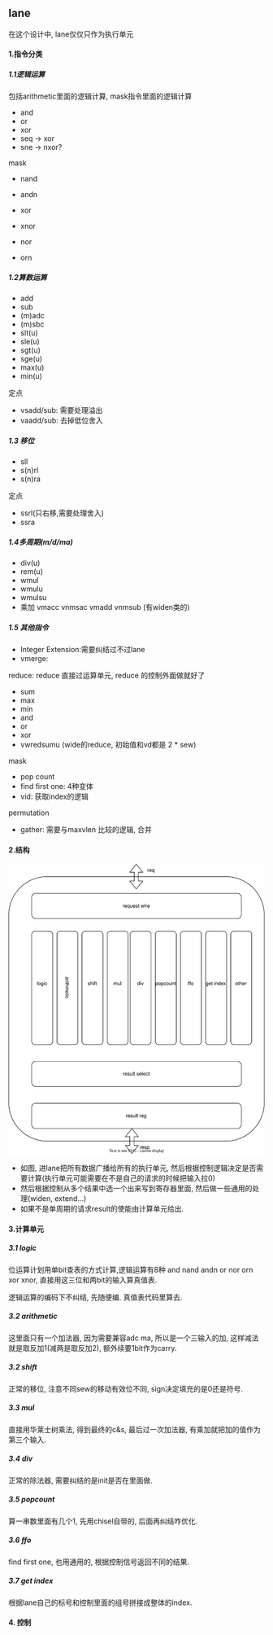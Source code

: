 ## lane

在这个设计中, lane仅仅只作为执行单元

#### 1.指令分类

##### 1.1逻辑运算

包括arithmetic里面的逻辑计算, mask指令里面的逻辑计算

* and 
* or 
* xor
* seq -> xor
* sne -> nxor?

mask

* nand

* andn

* xor

* xnor

* nor

* orn

  

##### 1.2算数运算

* add
* sub
* (m)adc
* (m)sbc
* slt(u)
* sle(u)
* sgt(u)
* sge(u)
* max(u)
* min(u)

定点

* vsadd/sub: 需要处理溢出
* vaadd/sub: 去掉低位舍入

##### 1.3 移位

* sll
* s(n)rl
* s(n)ra

定点

* ssrl(只右移,需要处理舍入)
* ssra

##### 1.4多周期(m/d/ma)

*  div(u)
* rem(u)
* wmul
* wmulu
* wmulsu
*  乘加 vmacc vnmsac vmadd vnmsub (有widen类的)

##### 1.5 其他指令

* Integer Extension:需要纠结过不过lane
* vmerge: 

reduce: reduce 直接过运算单元, reduce 的控制外面做就好了

* sum
* max
* min
* and
* or
* xor
* vwredsumu (wide的reduce, 初始值和vd都是 2 * sew)

mask

* pop count
* find first one: 4种变体
* vid: 获取index的逻辑

permutation

* gather: 需要与maxvlen 比较的逻辑, 合并

#### 2.结构

![](./rvv-lane.drawio.svg)

* 如图, 进lane把所有数据广播给所有的执行单元, 然后根据控制逻辑决定是否需要计算(执行单元可能需要在不是自己的请求的时候把输入拉0)
* 然后根据控制从多个结果中选一个出来写到寄存器里面, 然后做一些通用的处理(widen, extend...)
* 如果不是单周期的请求result的使能由计算单元给出.

#### 3.计算单元
##### 3.1 logic

位运算计划用单bit查表的方式计算,逻辑运算有8种 and nand andn or nor orn xor xnor, 直接用这三位和两bit的输入算真值表.

逻辑运算的编码下不纠结, 先随便编. 真值表代码里算去. 

##### 3.2 arithmetic

这里面只有一个加法器, 因为需要兼容adc ma, 所以是一个三输入的加, 这样减法就是取反加1(减两是取反加2), 额外续要1bit作为carry.

##### 3.2 shift
正常的移位, 注意不同sew的移动有效位不同, sign决定填充的是0还是符号.

##### 3.3 mul
直接用华莱士树乘法, 得到最终的c&s, 最后过一次加法器, 有乘加就把加的值作为第三个输入.

##### 3.4 div

正常的除法器, 需要纠结的是init是否在里面做.

##### 3.5 popcount

算一串数里面有几个1, 先用chisel自带的, 后面再纠结咋优化.

##### 3.6 ffo

find first one, 也用通用的, 根据控制信号返回不同的结果.

##### 3.7 get index

根据lane自己的标号和控制里面的组号拼接成整体的index.

#### 4. 控制